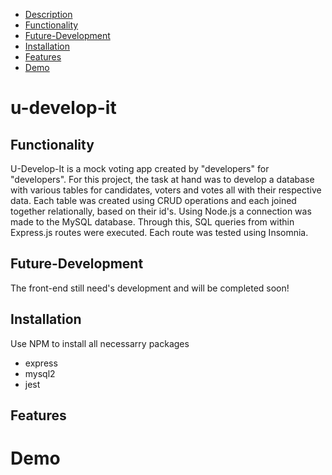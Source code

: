 - [Description](#u-develop-it)
- [Functionality](#Functionality)
- [Future-Development](#Future-Development)
- [Installation](#Installation)
- [Features](#Features)
- [Demo](#Demo)

# u-develop-it

## Functionality
U-Develop-It is a mock voting app created by "developers" for "developers". For this project, the task at hand was to develop a database with various tables for candidates, voters and votes all with their respective data. Each table was created using CRUD operations and each joined together relationally, based on their id's. 
Using Node.js a connection was made to the MySQL database. Through this, SQL queries from within Express.js routes were executed. Each route was tested using Insomnia.

## Future-Development
The front-end still need's development and will be completed soon!

## Installation
Use NPM to install all necessarry packages
- express
- mysql2
- jest

## Features

##

# Demo
